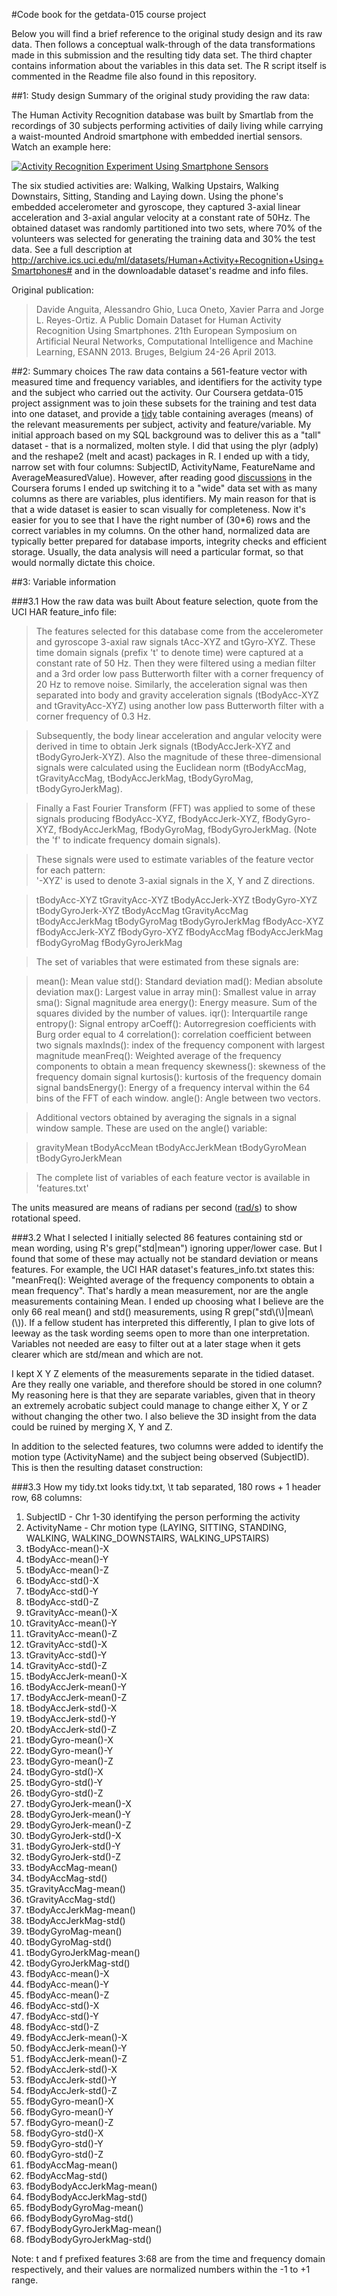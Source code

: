#Code book for the getdata-015 course project

Below you will find a brief reference to the original study design and its raw data. Then follows a conceptual walk-through of the data transformations made in this submission and the resulting tidy data set. The third chapter contains information about the variables in this data set. The R script itself is commented in the Readme file also found in this repository.

##1: Study design
Summary of the original study providing the raw data:

The Human Activity Recognition database was built by Smartlab from the recordings of 30 subjects performing activities of daily living while carrying a waist-mounted Android smartphone with embedded inertial sensors. Watch an example here:

[![Activity Recognition Experiment Using Smartphone Sensors](http://img.youtube.com/vi/XOEN9W05_4A/0.jpg)](http://www.youtube.com/watch?v=XOEN9W05_4A) 

The six studied activities are: Walking, Walking Upstairs, Walking Downstairs, Sitting, Standing and Laying down. Using the phone's embedded accelerometer and gyroscope, they captured 3-axial linear acceleration and 3-axial angular velocity at a constant rate of 50Hz. The obtained dataset was randomly partitioned into two sets, where 70% of the volunteers was selected for generating the training data and 30% the test data. See a full description at http://archive.ics.uci.edu/ml/datasets/Human+Activity+Recognition+Using+Smartphones# and in the downloadable dataset's readme and info files. 

Original publication:
> Davide Anguita, Alessandro Ghio, Luca Oneto, Xavier Parra and Jorge L. Reyes-Ortiz. A Public Domain Dataset for Human Activity  Recognition Using Smartphones. 21th European Symposium on Artificial Neural Networks, Computational Intelligence and Machine Learning, ESANN 2013. Bruges, Belgium 24-26 April 2013.

##2: Summary choices
The raw data contains a 561-feature vector with measured time and frequency variables, and identifiers for the activity type and the subject who carried out the activity. Our Coursera getdata-015 project assignment was to join these subsets for the training and test data into one dataset, and provide a [tidy](http://vita.had.co.nz/papers/tidy-data.pdf) table containing averages (means) of the relevant measurements per subject, activity and feature/variable. My initial approach based on my SQL background was to deliver this as a "tall" dataset - that is a normalized, molten style. I did that using the plyr (adply) and the reshape2 (melt and acast) packages in R. I ended up with a tidy, narrow set with four columns: SubjectID, ActivityName, FeatureName and AverageMeasuredValue). However, after reading good [discussions](https://class.coursera.org/getdata-015/forum/thread?thread_id=27) in the Coursera forums I ended up switching it to a "wide" data set with as many columns as there are variables, plus identifiers. My main reason for that is that a wide dataset is easier to scan visually for completeness. Now it's easier for you to see that I have the right number of (30*6) rows and the correct variables in my columns. On the other hand, normalized data are typically better prepared for database imports, integrity checks and efficient storage. Usually, the data analysis will need a particular format, so that would normally dictate this choice.

##3: Variable information

###3.1 How the raw data was built
About feature selection, quote from the UCI HAR feature_info file:

>The features selected for this database come from the accelerometer and gyroscope 3-axial raw signals tAcc-XYZ and tGyro-XYZ. These time domain signals (prefix 't' to denote time) were captured at a constant rate of 50 Hz. Then they were filtered using a median filter and a 3rd order low pass Butterworth filter with a corner frequency of 20 Hz to remove noise. Similarly, the acceleration signal was then separated into body and gravity acceleration signals (tBodyAcc-XYZ and tGravityAcc-XYZ) using another low pass Butterworth filter with a corner frequency of 0.3 Hz. 

>Subsequently, the body linear acceleration and angular velocity were derived in time to obtain Jerk signals (tBodyAccJerk-XYZ and tBodyGyroJerk-XYZ). Also the magnitude of these three-dimensional signals were calculated using the Euclidean norm (tBodyAccMag, tGravityAccMag, tBodyAccJerkMag, tBodyGyroMag, tBodyGyroJerkMag). 

>Finally a Fast Fourier Transform (FFT) was applied to some of these signals producing fBodyAcc-XYZ, fBodyAccJerk-XYZ, fBodyGyro-XYZ, fBodyAccJerkMag, fBodyGyroMag, fBodyGyroJerkMag. (Note the 'f' to indicate frequency domain signals). 

>These signals were used to estimate variables of the feature vector for each pattern:  
>'-XYZ' is used to denote 3-axial signals in the X, Y and Z directions.

>tBodyAcc-XYZ
>tGravityAcc-XYZ
>tBodyAccJerk-XYZ
>tBodyGyro-XYZ
>tBodyGyroJerk-XYZ
>tBodyAccMag
>tGravityAccMag
>tBodyAccJerkMag
>tBodyGyroMag
>tBodyGyroJerkMag
>fBodyAcc-XYZ
>fBodyAccJerk-XYZ
>fBodyGyro-XYZ
>fBodyAccMag
>fBodyAccJerkMag
>fBodyGyroMag
>fBodyGyroJerkMag

>The set of variables that were estimated from these signals are: 

>mean(): Mean value
>std(): Standard deviation
>mad(): Median absolute deviation 
>max(): Largest value in array
>min(): Smallest value in array
>sma(): Signal magnitude area
>energy(): Energy measure. Sum of the squares divided by the number of values. 
>iqr(): Interquartile range 
>entropy(): Signal entropy
>arCoeff(): Autorregresion coefficients with Burg order equal to 4
>correlation(): correlation coefficient between two signals
>maxInds(): index of the frequency component with largest magnitude
>meanFreq(): Weighted average of the frequency components to obtain a mean frequency
>skewness(): skewness of the frequency domain signal 
>kurtosis(): kurtosis of the frequency domain signal 
>bandsEnergy(): Energy of a frequency interval within the 64 bins of the FFT of each window.
>angle(): Angle between two vectors.

>Additional vectors obtained by averaging the signals in a signal window sample. These are used on the angle() variable:

>gravityMean
>tBodyAccMean
>tBodyAccJerkMean
>tBodyGyroMean
>tBodyGyroJerkMean

>The complete list of variables of each feature vector is available in 'features.txt'

The units measured are means of radians per second ([rad/s](https://en.wikipedia.org/wiki/Radian_per_second)) to show rotational speed.

###3.2 What I selected
I initially selected 86 features containing std or mean wording, using R's grep("std|mean") ignoring upper/lower case. But I found that some of these may actually not be standard deviation or means features. For example, the UCI HAR dataset's features_info.txt states this: "meanFreq(): Weighted average of the frequency components to obtain a mean frequency". That's hardly a mean measurement, nor are the angle measurements containing Mean. I ended up choosing what I believe are the only 66 real mean() and std() measurements, using R grep("std\\(\\)|mean\\(\\)). If a fellow student has interpreted this differently, I plan to give lots of leeway as the task wording seems open to more than one interpretation. Variables not needed are easy to filter out at a later stage when it gets clearer which are std/mean and which are not.   

I kept X Y Z elements of the measurements separate in the tidied dataset. Are they really one variable, and therefore should be stored in one column? My reasoning here is that they are separate variables, given that in theory an extremely acrobatic subject could manage to change either X, Y or Z without changing the other two. I also believe the 3D insight from the data could be ruined by merging X, Y and Z. 

In addition to the selected features, two columns were added to identify the motion type (ActivityName) and the subject being observed (SubjectID). This is then the resulting dataset construction:

###3.3 How my tidy.txt looks
tidy.txt, \t tab separated, 180 rows + 1 header row, 68 columns:

1. SubjectID - Chr 1-30 identifying the person performing the activity
2. ActivityName - Chr motion type (LAYING, SITTING, STANDING, WALKING, WALKING_DOWNSTAIRS, WALKING_UPSTAIRS)
3. tBodyAcc-mean()-X
4. tBodyAcc-mean()-Y
5. tBodyAcc-mean()-Z
6. tBodyAcc-std()-X
7. tBodyAcc-std()-Y
8. tBodyAcc-std()-Z
9. tGravityAcc-mean()-X
10. tGravityAcc-mean()-Y
11. tGravityAcc-mean()-Z
12. tGravityAcc-std()-X
13. tGravityAcc-std()-Y
14. tGravityAcc-std()-Z
15. tBodyAccJerk-mean()-X
16. tBodyAccJerk-mean()-Y
17. tBodyAccJerk-mean()-Z
18. tBodyAccJerk-std()-X
19. tBodyAccJerk-std()-Y
20. tBodyAccJerk-std()-Z
21. tBodyGyro-mean()-X
22. tBodyGyro-mean()-Y
23. tBodyGyro-mean()-Z
24. tBodyGyro-std()-X
25. tBodyGyro-std()-Y
26. tBodyGyro-std()-Z
27. tBodyGyroJerk-mean()-X
28. tBodyGyroJerk-mean()-Y
29. tBodyGyroJerk-mean()-Z
30. tBodyGyroJerk-std()-X
31. tBodyGyroJerk-std()-Y
32. tBodyGyroJerk-std()-Z
33. tBodyAccMag-mean()
34. tBodyAccMag-std()
35. tGravityAccMag-mean()
36. tGravityAccMag-std()
37. tBodyAccJerkMag-mean()
38. tBodyAccJerkMag-std()
39. tBodyGyroMag-mean()
40. tBodyGyroMag-std()
41. tBodyGyroJerkMag-mean()
42. tBodyGyroJerkMag-std()
43. fBodyAcc-mean()-X
44. fBodyAcc-mean()-Y
45. fBodyAcc-mean()-Z
46. fBodyAcc-std()-X
47. fBodyAcc-std()-Y
48. fBodyAcc-std()-Z
49. fBodyAccJerk-mean()-X
50. fBodyAccJerk-mean()-Y
51. fBodyAccJerk-mean()-Z
52. fBodyAccJerk-std()-X
53. fBodyAccJerk-std()-Y
54. fBodyAccJerk-std()-Z
55. fBodyGyro-mean()-X
56. fBodyGyro-mean()-Y
57. fBodyGyro-mean()-Z
58. fBodyGyro-std()-X
59. fBodyGyro-std()-Y
60. fBodyGyro-std()-Z
61. fBodyAccMag-mean()
62. fBodyAccMag-std()
63. fBodyBodyAccJerkMag-mean()
64. fBodyBodyAccJerkMag-std()
65. fBodyBodyGyroMag-mean()
66. fBodyBodyGyroMag-std()
67. fBodyBodyGyroJerkMag-mean()
68. fBodyBodyGyroJerkMag-std()

Note: t and f prefixed features 3:68 are from the time and frequency domain respectively, and their values are normalized numbers within the -1 to +1 range.